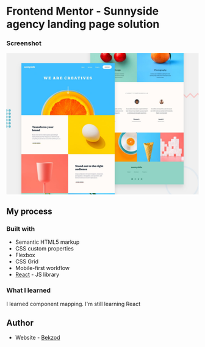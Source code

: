 # Frontend Mentor - Sunnyside agency landing page solution

### Screenshot

![](./desktop-preview.jpg)

## My process

### Built with

- Semantic HTML5 markup
- CSS custom properties
- Flexbox
- CSS Grid
- Mobile-first workflow
- [React](https://reactjs.org/) - JS library

### What I learned

I learned component mapping.
I'm still learning React

## Author

- Website - [Bekzod](https://sunnyside-react.netlify.app/)
